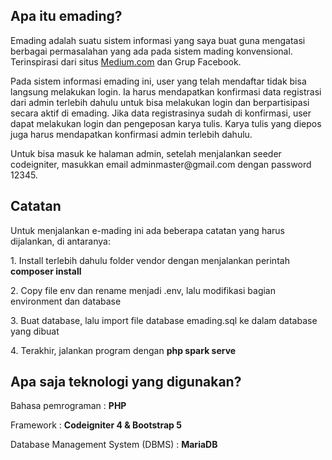 <h2>Apa itu emading?</h2>
<p>Emading adalah suatu sistem informasi yang saya buat guna mengatasi berbagai permasalahan yang ada pada sistem mading konvensional. Terinspirasi dari situs <a href="https://bdyono-eko.medium.com/">Medium.com</a> dan Grup Facebook.</p>
<p>Pada sistem informasi emading ini, user yang telah mendaftar tidak bisa langsung melakukan login. Ia harus mendapatkan konfirmasi data registrasi dari admin terlebih dahulu untuk bisa melakukan login dan berpartisipasi secara aktif di emading. Jika data registrasinya sudah di konfirmasi, user dapat melakukan login dan pengeposan karya tulis. Karya tulis yang diepos juga harus mendapatkan konfirmasi admin terlebih dahulu.</p>
<p>Untuk bisa masuk ke halaman admin, setelah menjalankan seeder codeigniter, masukkan email adminmaster@gmail.com dengan password 12345.</p>

<h2>Catatan</h2>
<p>Untuk menjalankan e-mading ini ada beberapa catatan yang harus dijalankan, di antaranya: </p> 
<p>1. Install terlebih dahulu folder vendor dengan menjalankan perintah <b>composer install</b></p>
<p>2. Copy file env dan rename menjadi .env, lalu modifikasi bagian environment dan database</p>
<p>3. Buat database, lalu import file database emading.sql ke dalam database yang dibuat</p>
<p>4. Terakhir, jalankan program dengan <b>php spark serve</b></p>

<h2>Apa saja teknologi yang digunakan?</h2>
<p>Bahasa pemrograman : <b>PHP</b></p>
<p>Framework : <b>Codeigniter 4 & Bootstrap 5</b></p>
<p>Database Management System (DBMS) : <b>MariaDB</b></p>
